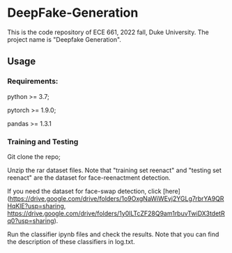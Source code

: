 # DeepFake-Generation

This is the code repository of ECE 661, 2022 fall, Duke University. The project name is "Deepfake Generation".

## Usage

### Requirements:

python >= 3.7;

pytorch >= 1.9.0;

pandas >= 1.3.1

### Training and Testing

Git clone the repo;

Unzip the rar dataset files. Note that "training set reenact" and "testing set reenact" are the dataset for face-reenactment detection. 

If you need the dataset for face-swap detection, click [here](https://drive.google.com/drive/folders/1o9OxgNaWiWEvj2YGLg7rbrYA9QRHqKlE?usp=sharing, https://drive.google.com/drive/folders/1y0lLTcZF28Q9am1rbuvTwiDX3tdetRq0?usp=sharing).

Run the classifier ipynb files and check the results. Note that you can find the description of these classifiers in log.txt.
